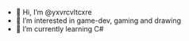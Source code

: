 - 👋 Hi, I’m @yxvrcvltcxre
- 👀 I’m interested in game-dev, gaming and drawing 
- 🌱 I’m currently learning C#

<!---
yxvrcvltcxre/yxvrcvltcxre is a ✨ special ✨ repository because its `README.md` (this file) appears on your GitHub profile.
You can click the Preview link to take a look at your changes.
--->
